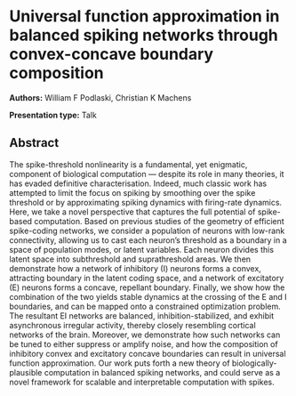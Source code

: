 
# Universal function approximation in balanced spiking networks through convex-concave boundary composition

**Authors:** William F Podlaski, Christian K Machens

**Presentation type:** Talk

## Abstract

The spike-threshold nonlinearity is a fundamental, yet enigmatic, component of biological computation — despite its role in many theories, it has evaded definitive characterisation. Indeed, much classic work has attempted to limit the focus on spiking by smoothing over the spike threshold or by approximating spiking dynamics with firing-rate dynamics. Here, we take a novel perspective that captures the full potential of spike-based computation. Based on previous studies of the geometry of efficient spike-coding networks, we consider a population of neurons with low-rank connectivity, allowing us to cast each neuron’s threshold as a boundary in a space of population modes, or latent variables. Each neuron divides this latent space into subthreshold and suprathreshold areas. We then demonstrate how a network of inhibitory (I) neurons forms a convex, attracting boundary in the latent coding space, and a network of excitatory (E) neurons forms a concave, repellant boundary. Finally, we show how the combination of the two yields stable dynamics at the crossing of the E and I boundaries, and can be mapped onto a constrained optimization problem. The resultant EI networks are balanced, inhibition-stabilized, and exhibit asynchronous irregular activity, thereby closely resembling cortical networks of the brain. Moreover, we demonstrate how such networks can be tuned to either suppress or amplify noise, and how the composition of inhibitory convex and excitatory concave boundaries can result in universal function approximation. Our work puts forth a new theory of biologically-plausible computation in balanced spiking networks, and could serve as a novel framework for scalable and interpretable computation with spikes.